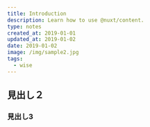 ```yaml
---
title: Introduction
description: Learn how to use @nuxt/content.
type: notes
created_at: 2019-01-01
updated_at: 2019-01-02
date: 2019-01-02
image: /img/sample2.jpg
tags:
  - wise
---
```


## 見出し２

### 見出し3
